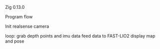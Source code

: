 Zig 0.13.0

Program flow

Init realsense camera

loop:
grab depth points and imu data
feed data to FAST-LIO2
display map and pose
